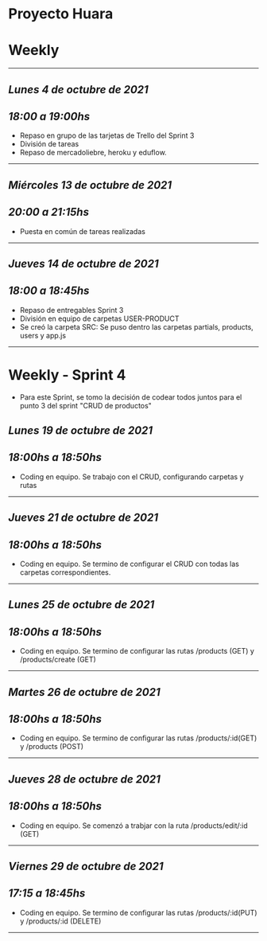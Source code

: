 # Proyecto Huara #
# Weekly #

***
## *Lunes 4 de octubre de 2021* ##
## *18:00 a 19:00hs* ##

* Repaso en grupo de las tarjetas de Trello del Sprint 3
* División de tareas
* Repaso de mercadoliebre, heroku y eduflow.

***
## *Miércoles 13 de octubre de 2021* ##
## *20:00 a 21:15hs* ##

* Puesta en común de tareas realizadas

***
## *Jueves 14 de octubre de 2021* ##
## *18:00 a 18:45hs* ##

* Repaso de entregables Sprint 3
* División en equipo de carpetas USER-PRODUCT
* Se creó la carpeta SRC: Se puso dentro las carpetas partials, products, users y app.js

***

# Weekly - Sprint 4 #

* Para este Sprint, se tomo la decisión de codear todos juntos para el punto 3 del sprint "CRUD de productos"

## *Lunes 19 de octubre de 2021* ##
## *18:00hs a 18:50hs* ##

* Coding en equipo. Se trabajo con el CRUD, configurando carpetas y rutas

***

## *Jueves 21 de octubre de 2021* ##
## *18:00hs a 18:50hs* ##

* Coding en equipo. Se termino de configurar el CRUD con todas las carpetas correspondientes. 

***

## *Lunes 25 de octubre de 2021* ##
## *18:00hs a 18:50hs* ##

* Coding en equipo. Se termino de configurar las rutas /products​ (GET) y /products/create​ (GET)

***

## *Martes 26 de octubre de 2021* ##
## *18:00hs a 18:50hs* ##

* Coding en equipo. Se termino de configurar las rutas /products/​:id​ ​(GET) y /products​ (POST)

***


## *Jueves 28 de octubre de 2021* ##
## *18:00hs a 18:50hs* ##

* Coding en equipo. Se comenzó a trabjar con la ruta /products/edit/:id ​(GET)

***

## *Viernes 29 de octubre de 2021* ##
## *17:15 a 18:45hs* ##

* Coding en equipo. Se termino de configurar las rutas /products/​:id​ (PUT) y /products/​:id​ (DELETE)

***
